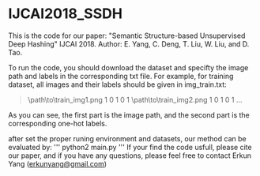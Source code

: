 # IJCAI2018_SSDH
This is the code for our paper: "Semantic Structure-based Unsupervised Deep Hashing" IJCAI 2018.
Author: E. Yang, C. Deng, T. Liu, W. Liu, and D. Tao.

To run the code, you should download the dataset and specifty the image path and labels in the corresponding txt file.
For example, for training dataset, all images and their labels should be given in img_train.txt:

>\path\to\train_img1.png 1 0 1 0 1
>\path\to\train_img2.png 1 0 1 0 1
>...

As you can see, the first part is the image path, and the second part is the corresponding one-hot labels.

after set the proper runing environment and datasets, our method can be evaluated by:
'''
python2 main.py
'''
If your find the code usfull, please cite our paper, and if you have any questions, please feel free to contact Erkun Yang (erkunyang@gmail.com)
